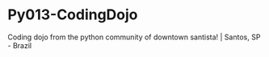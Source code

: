 # Py013-CodingDojo
Coding dojo from the python community of downtown santista! | Santos, SP - Brazil
